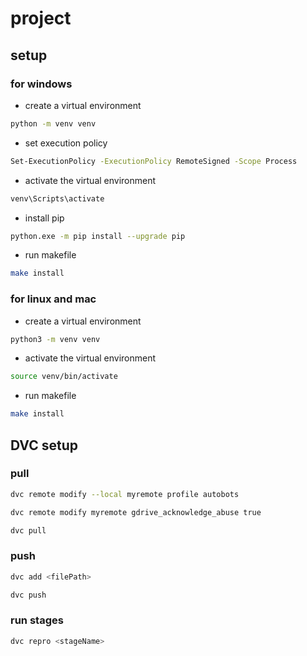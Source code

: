 # project

## setup

### for windows

- create a virtual environment

```bash
python -m venv venv
```

- set execution policy

```bash
Set-ExecutionPolicy -ExecutionPolicy RemoteSigned -Scope Process
```

- activate the virtual environment

```bash
venv\Scripts\activate
```

- install pip

```bash
python.exe -m pip install --upgrade pip
```

- run makefile

```bash
make install
```

### for linux and mac

- create a virtual environment

```bash
python3 -m venv venv
```

- activate the virtual environment

```bash
source venv/bin/activate
```

- run makefile

```bash
make install
```

## DVC setup

### pull

```bash
dvc remote modify --local myremote profile autobots
```

```bash
dvc remote modify myremote gdrive_acknowledge_abuse true
```

```bash
dvc pull
```

### push

```bash
dvc add <filePath>
```

```bash
dvc push
```

### run stages

```bash
dvc repro <stageName>
```
